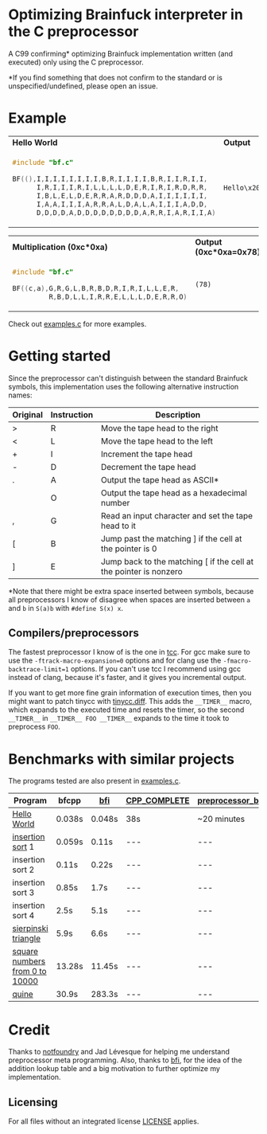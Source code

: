 # Optimizing Brainfuck interpreter in the C preprocessor

A C99 confirming\* optimizing Brainfuck implementation written (and executed) only using the C preprocessor.

\*If you find something that does not confirm to the standard or is unspecified/undefined, please open an issue.

# Example

<table><tr><td><b>Hello World</b></td><td><b>Output</b></td></tr><tr><td>

```c
#include "bf.c"

BF((),I,I,I,I,I,I,I,I,B,R,I,I,I,I,B,R,I,I,R,I,I,
      I,R,I,I,I,R,I,L,L,L,L,D,E,R,I,R,I,R,D,R,R,
      I,B,L,E,L,D,E,R,R,A,R,D,D,D,A,I,I,I,I,I,I,
      I,A,A,I,I,I,A,R,R,A,L,D,A,L,A,I,I,I,A,D,D,
      D,D,D,D,A,D,D,D,D,D,D,D,D,A,R,R,I,A,R,I,I,A)
```

</td><td>

```
Hello\x20World!\n
```

</td></tr></table>


<table><tr><td><b>Multiplication (0xc*0xa)</b></td><td><b>Output (0xc*0xa=0x78)</b></td></tr><tr><td>

```c
#include "bf.c"

BF((c,a),G,R,G,L,B,R,B,D,R,I,R,I,L,L,E,R,
         R,B,D,L,L,I,R,R,E,L,L,L,D,E,R,R,O)
```

</td><td>

```
(78)
```

</td></tr></table>

Check out [examples.c](examples.c) for more examples.

# Getting started

Since the preprocessor can't distinguish between the standard Brainfuck symbols, this implementation uses the following alternative instruction names:

| Original | Instruction | Description                                                       |
| ---      | ---         | ---                                                               |
| >        | R           | Move the tape head to the right                                   |
| <        | L           | Move the tape head to the left                                    |
| +        | I           | Increment the tape head                                           |
| -        | D           | Decrement the tape head                                           |
| .        | A           | Output the tape head as ASCII\*                                   |
|          | O           | Output the tape head as a hexadecimal number                      |
| ,        | G           | Read an input character and set the tape head to it               |
| [        | B           | Jump past the matching ] if the cell at the pointer is 0          |
| ]        | E           | Jump back to the matching [ if the cell at the pointer is nonzero |

\*Note that there might be extra space inserted between symbols, because all preprocessors I know of disagree when spaces are inserted between `a` and `b` in `S(a)b` with `#define S(x) x`.

## Compilers/preprocessors

The fastest preprocessor I know of is the one in [tcc](https://repo.or.cz/w/tinycc.git).
For gcc make sure to use the `-ftrack-macro-expansion=0` options and for clang use the `-fmacro-backtrace-limit=1` options.
If you can't use tcc I recommend using gcc instead of clang, because it's faster, and it gives you incremental output.

If you want to get more fine grain information of execution times, then you might want to patch tinycc with [tinycc.diff](tinycc.diff).
This adds the `__TIMER__` macro, which expands to the executed time and resets the timer, so the second `__TIMER__` in `__TIMER__ FOO __TIMER__` expands to the time it took to preprocess `FOO`.



# Benchmarks with similar projects

The programs tested are also present in [examples.c](examples.c).


| Program                                                          | bfcpp  | [bfi](http://www.kotha.net/bfi//) | [CPP_COMPLETE](https://github.com/orangeduck/CPP_COMPLETE) | [preprocessor_brainfuck](https://github.com/Ferdi265/preprocessor_brainfuck) |
| ---                                                              | ---    | ---                               | ---                                                        | ---                                                                          |
| [Hello World](https://esolangs.org/wiki/Brainfuck)               | 0.038s | 0.048s                            | 38s                                                        | ~20 minutes                                                                  |
| [insertion sort](http://brainfuck.org/isort.b) 1                 | 0.059s | 0.11s                             | ---                                                        | ---                                                                          |
| insertion sort 2                                                 | 0.11s  | 0.22s                             | ---                                                        | ---                                                                          |
| insertion sort 3                                                 | 0.85s  | 1.7s                              | ---                                                        | ---                                                                          |
| insertion sort 4                                                 | 2.5s   | 5.1s                              | ---                                                        | ---                                                                          |
| [sierpinski triangle](http://brainfuck.org/sierpinski.b)         | 5.9s   | 6.6s                              | ---                                                        | ---                                                                          |
| [square numbers from 0 to 10000](http://brainfuck.org/squares.b) | 13.28s | 11.45s                            | ---                                                        | ---                                                                          |
| [quine](http://brainfuck.org/392quine.b)                         | 30.9s  | 283.3s                            | ---                                                        | ---                                                                          |



# Credit
Thanks to [notfoundry](https://github.com/notfoundry) and Jad Lévesque for helping me understand preprocessor meta programming.
Also, thanks to [bfi](http://www.kotha.net/bfi//), for the idea of the addition lookup table and a big motivation to further optimize my implementation.


## Licensing
For all files without an integrated license [LICENSE](LICENSE) applies.


